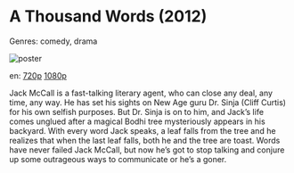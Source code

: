 # A Thousand Words (2012)

Genres: comedy, drama

![poster](http://image.tmdb.org/t/p/w500/4T0nPirZLeLEaXOgLT7SGgopCui.jpg)

en:
  [720p](magnet:?xt=urn:btih:EFF033CD885073162C3F74E50334BC8C1D587F0B&tr=udp://glotorrents.pw:6969/announce&tr=udp://tracker.opentrackr.org:1337/announce&tr=udp://torrent.gresille.org:80/announce&tr=udp://tracker.openbittorrent.com:80&tr=udp://tracker.coppersurfer.tk:6969&tr=udp://tracker.leechers-paradise.org:6969&tr=udp://p4p.arenabg.ch:1337&tr=udp://tracker.internetwarriors.net:1337)
  [1080p](magnet:?xt=urn:btih:646387E8657E846439BFF6E2767EE86F94DAEB35&tr=udp://glotorrents.pw:6969/announce&tr=udp://tracker.opentrackr.org:1337/announce&tr=udp://torrent.gresille.org:80/announce&tr=udp://tracker.openbittorrent.com:80&tr=udp://tracker.coppersurfer.tk:6969&tr=udp://tracker.leechers-paradise.org:6969&tr=udp://p4p.arenabg.ch:1337&tr=udp://tracker.internetwarriors.net:1337)
  


Jack McCall is a fast-talking literary agent, who can close any deal, any time, any way. He has set his sights on New Age guru Dr. Sinja (Cliff Curtis) for his own selfish purposes. But Dr. Sinja is on to him, and Jack’s life comes unglued after a magical Bodhi tree mysteriously appears in his backyard. With every word Jack speaks, a leaf falls from the tree and he realizes that when the last leaf falls, both he and the tree are toast. Words have never failed Jack McCall, but now he’s got to stop talking and conjure up some outrageous ways to communicate or he’s a goner.